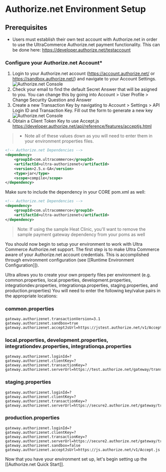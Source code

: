 # Authorize.net Environment Setup

## Prerequisites

- Users must establish their own test account with Authorize.net in order to use the UltraCommerce Authorize.net payment functionality. This can be done here: https://developer.authorize.net/testaccount

### Configure your Authorize.net Account*
1. Login to your Authorize.net account (https://account.authorize.net/ or https://sandbox.authorize.net/) and navigate to your Account Settings.
![Authorize.net Console](payment-authorizenet-console-1.png)
2. Check your email to find the default Secret Answer that will be asigned to you. You can change this by going into Account > User Profile > Change Security Question and Answer
3. Create a new Transaction Key by navigating to Account > Settings > API Login ID and Transaction Key. Fill out the form to generate a new key
![Authorize.net Console](payment-authorizenet-console-2.png)
4. Obtain a Client Token Key to use Accept.js 
https://developer.authorize.net/api/reference/features/acceptjs.html

> * Note all of these values down as you will need to enter them in your environment properties files.

```xml
<!-- Authorize.net Dependencies -->
<dependency>
    <groupId>com.ultracommerce</groupId>
    <artifactId>ultra-authorizenet</artifactId>
    <version>2.5.x-GA</version>
    <type>jar</type>
    <scope>compile</scope>
</dependency>
```
Make sure to include the dependency in your CORE pom.xml as well:

```xml
<!-- Authorize.net Dependencies -->
<dependency>
    <groupId>com.ultracommerce</groupId>
    <artifactId>ultra-authorizenet</artifactId>
</dependency>
```

> Note: If using the sample Heat Clinic, you'll want to remove the sample payment gateway dependency from your poms as well

You should now begin to setup your environment to work with Ultra Commerce Authorize.net support. 
The first step is to make Ultra Commerce aware of your Authorize.net account credentials. 
This is accomplished through environment configuration (see [[Runtime Environment Configuration]]).

Ultra allows you to create your own property files per environment (e.g. common.properties, local.properties, development.properties, integrationdev.properties, integrationqa.properties, staging.properties, and production.properties) 
You will need to enter the following key/value pairs in the appropriate locations:

### common.properties
    gateway.authorizenet.transactionVersion=3.1
    gateway.authorizenet.sandbox=true
    gateway.authorizenet.acceptJsUrl=https://jstest.authorize.net/v1/Accept.js

### local.properties, development.properties, integrationdev.properties, integrationqa.properties
    gateway.authorizenet.loginId=?
    gateway.authorizenet.clientKey=?
    gateway.authorizenet.transactionKey=?
    gateway.authorizenet.serverUrl=https://test.authorize.net/gateway/transact.dll
    
### staging.properties
    gateway.authorizenet.loginId=?
    gateway.authorizenet.clientKey=?
    gateway.authorizenet.transactionKey=?
    gateway.authorizenet.serverUrl=https://secure2.authorize.net/gateway/transact.dll

### production.properties 
    gateway.authorizenet.loginId=?
    gateway.authorizenet.clientKey=?
    gateway.authorizenet.transactionKey=?
    gateway.authorizenet.serverUrl=https://secure2.authorize.net/gateway/transact.dll
    gateway.authorizenet.sandbox=false
    gateway.authorizenet.acceptJsUrl=https://js.authorize.net/v1/Accept.js

Now that you have your environment set up, let's begin setting up the [[Authorize.net Quick Start]].
